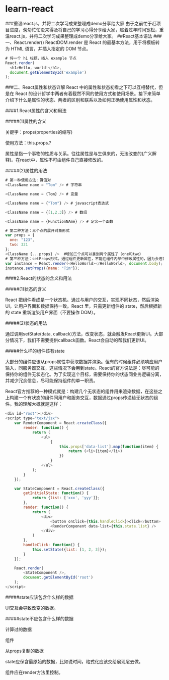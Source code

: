 # learn-react
###重温react.js，并将二次学习成果整理成demo分享给大家
由于之前忙于赶项目进度，匆匆忙忙没来得及将自己的学习心得分享给大家，趁着过年时间宽松，重温react.js，并将二次学习成果整理成demo分享给大家。
##React基本语法
###一、React.render()
ReactDOM.render 是 React 的最基本方法，用于将模板转为 HTML 语言，并插入指定的 DOM 节点。
```js
# 将一个 h1 标题，插入 example 节点
React.render(
  <h1>Hello, world!</h1>,
  document.getElementById('example')
);
```
###二、React属性和状态详解
React 中的属性和状态初看之下可以互相替代，但是在 React 的设计哲学中两者有着截然不同的使用方式和使用场景。接下来简单介绍下什么是属性的状态、两者的区别和联系以及如何正确使用属性和状态。

####1.React属性的含义和用法

#####(1)属性的含义

关键字：props(properties的缩写)

使用方法：this.props.?

属性是指一个事物的性质与关系。往往属性是与生俱来的，无法改变的(广义解释)。在react中，属性不可由组件自己直接修改的。

#####(2)属性的用法

```js
# 第一种使用方法：键值对
<ClassName name = "Tom" /> # 字符串

<ClassName name = {Tom} /> # 变量

<ClassName name = {"Tom"} /> # javascript表达式

<ClassName name = {[1,2,3]} /> # 数组

<ClassName name = {FunctionNAme} /> # 定义一个函数

# 第二种方法：三个点的展开对象形式
var props = {
  one: "123",
  two: 321
};
<ClassName {...props} />  #增加三个点可以拿到两个属性了（one和two）
# 第三种方法：setProps形式。通过组件更新属性，不能在组件内部中修改属性的，因为会违背组件设计原则（尽量避免）
var instance = React.render(<HelloWorld></HelloWorld>, document.body);
instance.setProps({name: "Tim"});
```
####2.React的状态的含义和用法

#####(1)状态的含义

React 把组件看成是一个状态机。通过与用户的交互，实现不同状态，然后渲染 UI，让用户界面和数据保持一致。React 里，只需更新组件的 state，然后根据新的 state 重新渲染用户界面（不要操作 DOM）。

#####(2)状态的用法

通过调用setState(data, callback)方法，改变状态，就会触发React更新UI。大部分情况下，我们不需要提供callback函数。React会自动的帮我们更新UI。

#####什么样的组件该有state

大部分的组件应该从props属性中获取数据并渲染。但有的时候组件必须响应用户输入，同服务器交互，这些情况下会用到state。React的官方说法是：尽可能的保持你的组件无状态化。为了实现这个目标，需要保持你的状态同业务逻辑分离，并减少冗余信息，尽可能保持组件的单一职责。

React官方推荐的一种模式就是：构建几个无状态的组件用来渲染数据，在这些之上构建一个有状态的组件同用户和服务交互，数据通过props传递给无状态的组件。我的理解大概就是这样：
```js
<div id="root"></div>
<script type="text/jsx">
    var RenderComponent = React.createClass({
        render: function() {
            return (
                <ul>
                    {
                        this.props['data-list'].map(function(item) {
                            return (<li>{item}</li>)
                        })
                    }
                </ul>
            );
        }
    });

    var StateComponent = React.createClass({
        getInitialState: function() {
            return {list: ['xxx', 'yyy']};
        },
        render: function() {
            return (
                <div>
                    <button onClick={this.handleClick}>click</button>
                    <RenderComponent data-list={this.state.list} />
                </div>
            )
        },
        handleClick: function() {
            this.setState({list: [1, 2, 3]});
        }
    }); 

    React.render(
        <StateComponent />,
        document.getElementById('root')
    );
</script>
```

#####state应该包含什么样的数据

UI交互会导致改变的数据。

#####state不应包含什么样的数据

计算过的数据

组件

从props复制的数据

state应保含最原始的数据，比如说时间，格式化应该交给展现层去做。

组件应在render方法里控制。

